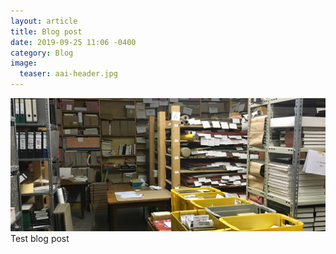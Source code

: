```yaml
---
layout: article
title: Blog post
date: 2019-09-25 11:06 -0400
category: Blog
image:
  teaser: aai-header.jpg
---
```

![aai-header.jpg](/images/aai-header.jpg)
Test blog post
